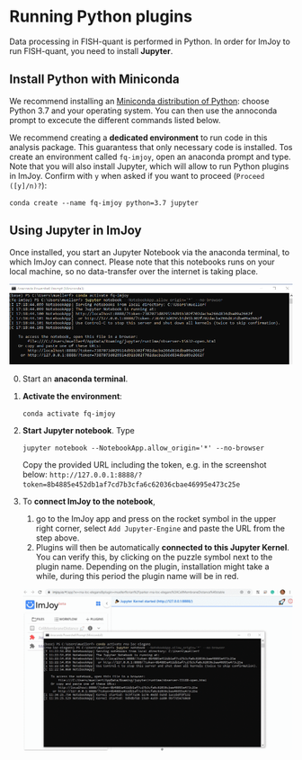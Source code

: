 # Running Python plugins
Data processing in FISH-quant is performed in Python. In order for ImJoy to run FISH-quant, you need to install **Jupyter**.

## Install Python with Miniconda
We recommend installing an [Miniconda distribution of Python](https://docs.conda.io/en/latest/miniconda.html): choose Python 3.7 and
your operating system. You  can then use the annoconda prompt to excecute the different commands listed below. 

We recommend creating a **dedicated environment** to run code in this analysis package. 
This guarantess that only necessary code is installed. Tos create an environment called `fq-imjoy`, 
open an anaconda prompt and type. Note that you will also install Jupyter, which will allow to run Python plugins in ImJoy.
Confirm with `y` when asked if you want to proceed (`Proceed ([y]/n)?`): 

```
conda create --name fq-imjoy python=3.7 jupyter
```

## Using Jupyter in ImJoy
Once installed, you start an Jupyter Notebook via the anaconda terminal, to which ImJoy can connect. 
Please note that this notebooks runs on your local machine, so no data-transfer over the internet is taking place. 

![terminal-launch-jupyter.png](img/terminal-launch-jupyter.png)

0. Start an **anaconda terminal**. 
1. **Activate the environment**:
    ```
    conda activate fq-imjoy
    ```
0. **Start Jupyter notebook**. Type
    ```
    jupyter notebook --NotebookApp.allow_origin='*' --no-browser
    ```
    Copy the provided URL including the token, e.g. in the screenshot below: `http://127.0.0.1:8888/?token=8b4885e452db1af7cd7b3cfa6c62036cbae46995e473c25e`
0. To **connect ImJoy to the notebook**, 
   
    1. go to the ImJoy app and press on the rocket symbol in the upper right corner, 
       select `Add Jupyter-Engine` and paste the URL from the step above. 
    2. Plugins will then be automatically **connected to this Jupyter Kernel**. You can verify this, 
       by clicking on the puzzle symbol next to the plugin name. Depending on the plugin, installation
       might take a while, during this period the plugin name will be in red.  

    ![imjoy-connect-jupyter.gif](img/imjoy-connect-jupyter.gif)